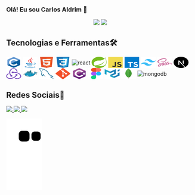 ### Olá! Eu sou Carlos Aldrim 👋

<div align="center">
  <img height="200em" src="https://github-readme-stats-sigma-five.vercel.app/api?username=carlos-aldrim&show_icons=true&theme=react&include_all_commits=true&count_private=true"/>
  <img height="200em" src="https://github-readme-stats-sigma-five.vercel.app/api/top-langs/?username=carlos-aldrim&layout=compact&langs_count=16&theme=react"/>
</div>

## Tecnologias e Ferramentas🛠️

<div style="display: incline_block">
  <img align="center" alt="c" height="30" width="40" src="https://raw.githubusercontent.com/devicons/devicon/master/icons/c/c-original.svg"/>
  <img align="center" alt="java" height="30" width="40" src="https://raw.githubusercontent.com/devicons/devicon/master/icons/java/java-original.svg"/>
  <img align="center" alt="html" height="30" width="40" src="https://raw.githubusercontent.com/devicons/devicon/master/icons/html5/html5-original.svg"/>
  <img align="center" alt="css" height="30" width="40" src="https://raw.githubusercontent.com/devicons/devicon/master/icons/css3/css3-original.svg"/>
  <img align="center" alt="react" height="30" width="40" src="https://raw.githubusercontent.com/leandrocgsi/leandrocgsi/main/svg_logos/react-original-wordmark.svg"/>
  <img align="center" alt="spring" height="30" width="40" src="https://raw.githubusercontent.com/devicons/devicon/master/icons/spring/spring-original.svg"/>
  <img align="center" alt="javascript" height="30" width="40" src="https://raw.githubusercontent.com/devicons/devicon/master/icons/javascript/javascript-original.svg"/>
  <img align="center" alt="typescript" height="30" width="40" src="https://raw.githubusercontent.com/devicons/devicon/master/icons/typescript/typescript-original.svg"/>
  <img align="center" alt="tailwindcss" height="30" width="40" src="https://raw.githubusercontent.com/devicons/devicon/master/icons/tailwindcss/tailwindcss-plain.svg"/>
  <img align="center" alt="sass" height="30" width="40" src="https://raw.githubusercontent.com/devicons/devicon/master/icons/sass/sass-original.svg"/>
  <img align="center" alt="nextjs" height="30" width="40" src="https://raw.githubusercontent.com/devicons/devicon/master/icons/nextjs/nextjs-original.svg"/>
  <img align="center" alt="redux" height="30" width="40" src="https://raw.githubusercontent.com/devicons/devicon/master/icons/redux/redux-original.svg"/>
  <img align="center" alt="docker" height="30" width="40" src="https://raw.githubusercontent.com/devicons/devicon/master/icons/docker/docker-original.svg"/>
  <img align="center" alt="mysql" height="30" width="40" src="https://raw.githubusercontent.com/devicons/devicon/master/icons/mysql/mysql-original.svg"/>
  <img align="center" alt="git" height="30" width="40" src="https://raw.githubusercontent.com/devicons/devicon/master/icons/git/git-original.svg"/>
  <img align="center" alt="c#" height="30" width="40" src="https://raw.githubusercontent.com/devicons/devicon/master/icons/csharp/csharp-original.svg"/>
  <img align="center" alt="figma" height="30" width="40" src="https://raw.githubusercontent.com/devicons/devicon/master/icons/figma/figma-original.svg"/>
  <img align="center" alt="material-ui" height="30" width="40" src="https://raw.githubusercontent.com/devicons/devicon/master/icons/materialui/materialui-original.svg"/>
  <img align="center" alt="c#" height="30" width="40" src="https://raw.githubusercontent.com/devicons/devicon/master/icons/mongodb/mongodb-original.svg"/>
  <img align="center" alt="mongodb" height="30" width="30" src="https://camo.githubusercontent.com/93b32389bf746009ca2370de7fe06c3b5146f4c99d99df65994f9ced0ba41685/68747470733a2f2f7777772e766563746f726c6f676f2e7a6f6e652f6c6f676f732f676574706f73746d616e2f676574706f73746d616e2d69636f6e2e737667"/>
</div>
  
 ## Redes Sociais📱
  
 <div>
   <a href="mailto:carlosaldrimfilho@gmail.com" target="_blank">
     <img src="https://img.shields.io/badge/Gmail-D14836?style=for-the-badge&logo=gmail&logoColor=white"/>
   </a>
   <a href="https://instagram.com/aldrim.f2022" target="_blank">
     <img src="https://img.shields.io/badge/Instagram-E4405F?style=for-the-badge&logo=instagram&logoColor=white"/>
   </a>
   <a href="https://www.linkedin.com/in/aldrim-filho-dev" target="_blank">
     <img src="https://img.shields.io/badge/LinkedIn-0077B5?style=for-the-badge&logo=linkedin&logoColor=white"/>
   </a>
 </div>
 
 ![Snake animation](https://github.com/carlos-aldrim/carlos-aldrim/blob/output/github-contribution-grid-snake.svg)
